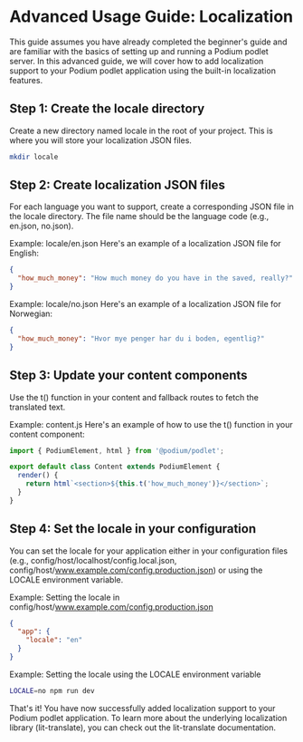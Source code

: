 # Advanced Usage Guide: Localization

This guide assumes you have already completed the beginner's guide and are familiar with the basics of setting up and running a Podium podlet server. In this advanced guide, we will cover how to add localization support to your Podium podlet application using the built-in localization features.

## Step 1: Create the locale directory

Create a new directory named locale in the root of your project. This is where you will store your localization JSON files.

```sh
mkdir locale
```

## Step 2: Create localization JSON files

For each language you want to support, create a corresponding JSON file in the locale directory. The file name should be the language code (e.g., en.json, no.json).

Example: locale/en.json
Here's an example of a localization JSON file for English:

```json
{
  "how_much_money": "How much money do you have in the saved, really?"
}
```
Example: locale/no.json
Here's an example of a localization JSON file for Norwegian:

```json
{
  "how_much_money": "Hvor mye penger har du i boden, egentlig?"
}
```
## Step 3: Update your content components

Use the t() function in your content and fallback routes to fetch the translated text.

Example: content.js
Here's an example of how to use the t() function in your content component:

```javascript
import { PodiumElement, html } from '@podium/podlet';

export default class Content extends PodiumElement {
  render() {
    return html`<section>${this.t('how_much_money')}</section>`;
  }
}
```
## Step 4: Set the locale in your configuration

You can set the locale for your application either in your configuration files (e.g., config/host/localhost/config.local.json, config/host/www.example.com/config.production.json) or using the LOCALE environment variable.

Example: Setting the locale in config/host/www.example.com/config.production.json
```json
{
  "app": {
    "locale": "en"
  }
}
```

Example: Setting the locale using the LOCALE environment variable

```sh
LOCALE=no npm run dev
```

That's it! You have now successfully added localization support to your Podium podlet application. To learn more about the underlying localization library (lit-translate), you can check out the lit-translate documentation.